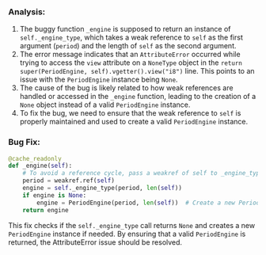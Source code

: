 ### Analysis:
1. The buggy function `_engine` is supposed to return an instance of `self._engine_type`, which takes a weak reference to `self` as the first argument (`period`) and the length of `self` as the second argument.
2. The error message indicates that an `AttributeError` occurred while trying to access the `view` attribute on a `NoneType` object in the `return super(PeriodEngine, self).vgetter().view("i8")` line. This points to an issue with the `PeriodEngine` instance being `None`.
3. The cause of the bug is likely related to how weak references are handled or accessed in the `_engine` function, leading to the creation of a `None` object instead of a valid `PeriodEngine` instance.
4. To fix the bug, we need to ensure that the weak reference to `self` is properly maintained and used to create a valid `PeriodEngine` instance.

### Bug Fix:
```python
@cache_readonly
def _engine(self):
    # To avoid a reference cycle, pass a weakref of self to _engine_type
    period = weakref.ref(self)
    engine = self._engine_type(period, len(self))
    if engine is None:
        engine = PeriodEngine(period, len(self))  # Create a new PeriodEngine if None
    return engine
``` 

This fix checks if the `self._engine_type` call returns `None` and creates a new `PeriodEngine` instance if needed. By ensuring that a valid `PeriodEngine` is returned, the AttributeError issue should be resolved.